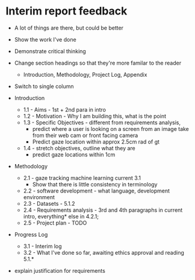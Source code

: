 # Interim report feedback 

- A lot of things are there, but could be better 
- Show the work I've done 
- Demonstrate critical thinking 
- Change section headings so that they're more familar to the reader 
    - Introduction, Methodology, Project Log, Appendix 
- Switch to single column 
- Introduction
    - 1.1 - Aims - 1st + 2nd para in intro
    - 1.2 - Motivation - Why I am building this, what is the point
    - 1.3 - Specific Objectives - different from requirements analysis, 
        - predict where a user is looking on a screen from an image take from their web cam or front facing camera  
        - Predict gaze location within approx 2.5cm rad of gt 
    - 1.4 - stretch objectives, outline what they are 
        - predict gaze locations within 1cm  
- Methodology 
    - 2.1 - gaze tracking machine learning current 3.1 
        - Show that there is little consistency in terminology 
    - 2.2 - software development - what language, development environment 
    - 2.3 - Datasets - 5.1.2
    - 2.4 - Requirements analysis - 3rd and 4th paragraphs in current intro, everything* else in 4.2.1;
    - 2.5 - Project plan - TODO
- Progress Log 
    - 3.1 - Interim log 
    - 3.2 - What I've done so far, awaiting ethics approval and reading 5.1.* 


- explain justification for requirements 